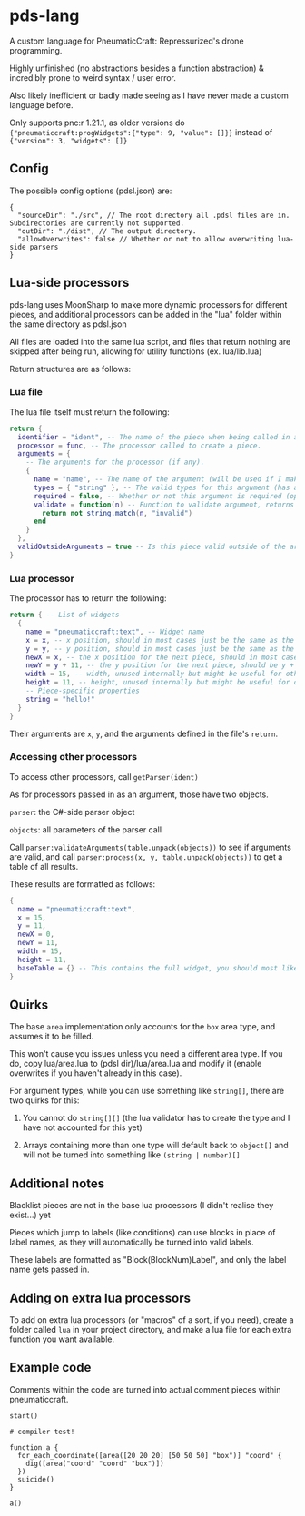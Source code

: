 # pds-lang

A custom language for PneumaticCraft: Repressurized's drone programming.

Highly unfinished (no abstractions besides a function abstraction) & incredibly prone to weird syntax / user error.

Also likely inefficient or badly made seeing as I have never made a custom language before.

Only supports pnc:r 1.21.1, as older versions do `{"pneumaticcraft:progWidgets":{"type": 9, "value": []}}` instead of `{"version": 3, "widgets": []}`

## Config

The possible config options (pdsl.json) are:
```json5
{
  "sourceDir": "./src", // The root directory all .pdsl files are in. Subdirectories are currently not supported.
  "outDir": "./dist", // The output directory.
  "allowOverwrites": false // Whether or not to allow overwriting lua-side parsers
}
```

## Lua-side processors

pds-lang uses MoonSharp to make more dynamic processors for different pieces, and additional processors can be added in the "lua" folder within the same directory as pdsl.json

All files are loaded into the same lua script, and files that return nothing are skipped after being run, allowing for utility functions (ex. lua/lib.lua)

Return structures are as follows:

### Lua file

The lua file itself must return the following:
```lua
return {
  identifier = "ident", -- The name of the piece when being called in a .pdsl file.
  processor = func, -- The processor called to create a piece.
  arguments = {
    -- The arguments for the processor (if any).
    {
      name = "name", -- The name of the argument (will be used if I make a language server for this)
      types = { "string" }, -- The valid types for this argument (has a few weird quirks with the lua env setup)
      required = false, -- Whether or not this argument is required (optional, has to be put after all required arguments)
      validate = function(n) -- Function to validate argument, returns a bool.
        return not string.match(n, "invalid")
      end
    }
  },
  validOutsideArguments = true -- Is this piece valid outside of the arguments for another piece? Optional, defaults to true.
}
```

### Lua processor

The processor has to return the following:
```lua
return { -- List of widgets
  {
    name = "pneumaticcraft:text", -- Widget name
    x = x, -- x position, should in most cases just be the same as the x position passed in
    y = y, -- y position, should in most cases just be the same as the y position passed in
    newX = x, -- the x position for the next piece, should in most cases just be the same as the x position passed in
    newY = y + 11, -- the y position for the next piece, should be y + piece_height
    width = 15, -- width, unused internally but might be useful for other pieces
    height = 11, -- height, unused internally but might be useful for other pieces
    -- Piece-specific properties
    string = "hello!"
  }
}
```
Their arguments are `x`, `y`, and the arguments defined in the file's `return`.

### Accessing other processors

To access other processors, call `getParser(ident)`

As for processors passed in as an argument, those have two objects.

`parser`: the C#-side parser object

`objects`: all parameters of the parser call

Call `parser:validateArguments(table.unpack(objects))` to see if arguments are valid, and call `parser:process(x, y, table.unpack(objects))` to get a table of all results.

These results are formatted as follows:

```lua
{
  name = "pneumaticcraft:text",
  x = 15,
  y = 11,
  newX = 0,
  newY = 11,
  width = 15,
  height = 11,
  baseTable = {} -- This contains the full widget, you should most likely be accessing this and not the main table.
}
```

## Quirks

The base `area` implementation only accounts for the `box` area type, and assumes it to be filled.

This won't cause you issues unless you need a different area type. If you do, copy lua/area.lua to (pdsl dir)/lua/area.lua and modify it (enable overwrites if you haven't already in this case).

For argument types, while you can use something like `string[]`, there are two quirks for this:

  1. You cannot do `string[][]` (the lua validator has to create the type and I have not accounted for this yet)

  2. Arrays containing more than one type will default back to `object[]` and will not be turned into something like `(string | number)[]`

## Additional notes

Blacklist pieces are not in the base lua processors (I didn't realise they exist...) yet

Pieces which jump to labels (like conditions) can use blocks in place of label names, as they will automatically be turned into valid labels.

These labels are formatted as "Block(BlockNum)Label", and only the label name gets passed in.

## Adding on extra lua processors

To add on extra lua processors (or "macros" of a sort, if you need), create a folder called `lua` in your project directory, and make a lua file for each extra function you want available.

## Example code

Comments within the code are turned into actual comment pieces within pneumaticcraft.
```
start()

# compiler test!

function a {
  for_each_coordinate([area([20 20 20] [50 50 50] "box")] "coord" {
    dig([area("coord" "coord" "box")])
  })
  suicide()
}

a()
```